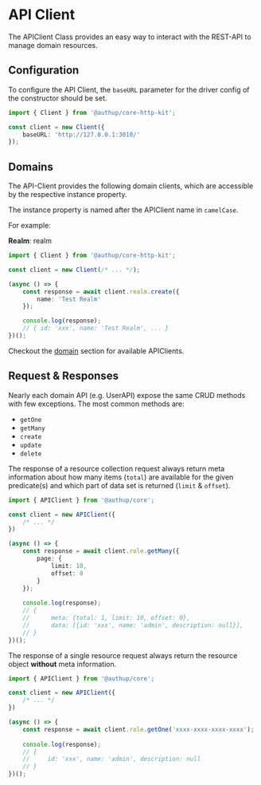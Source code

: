 # API Client

The APIClient Class provides an easy way to interact with the REST-API to manage domain resources.
## Configuration

To configure the API Client, the `baseURL` parameter for the driver config of the constructor should be set.


```typescript
import { Client } from '@authup/core-http-kit';

const client = new Client({
    baseURL: 'http://127.0.0.1:3010/'
});
```

## Domains

The API-Client provides the following domain clients, which are accessible by the respective
instance property.

The instance property is named after the APIClient name in `camelCase`.

For example:

**Realm**: realm

```typescript
import { Client } from '@authup/core-http-kit';

const client = new Client(/* ... */);

(async () => {
    const response = await client.realm.create({
        name: 'Test Realm'
    });

    console.log(response);
    // { id: 'xxx', name: 'Test Realm', ... }
})();

```

Checkout the [domain](../core-kit/api-reference) section for available APIClients.

## Request & Responses

Nearly each domain API (e.g. UserAPI) expose the same CRUD methods with few exceptions.
The most common methods are: 
- `getOne`
- `getMany`
- `create`
- `update`
- `delete`

The response of a resource collection request always return meta information about how many items (`total`) are available for the given
predicate(s) and which part of data set is returned (`limit` & `offset`).

```typescript
import { APIClient } from '@authup/core';

const client = new APIClient({
    /* ... */
})

(async () => {
    const response = await client.role.getMany({
        page: {
            limit: 10,
            offset: 0
        }
    });
    
    console.log(response);
    // {
    //      meta: {total: 1, limit: 10, offset: 0},
    //      data: [{id: 'xxx', name: 'admin', description: null}], 
    // }
})();
```

The response of a single resource request always return the resource object **without** meta information.

```typescript
import { APIClient } from '@authup/core';

const client = new APIClient({
    /* ... */
})

(async () => {
    const response = await client.role.getOne('xxxx-xxxx-xxxx-xxxx');
    
    console.log(response);
    // {
    //     id: 'xxx', name: 'admin', description: null
    // }
})();
```


